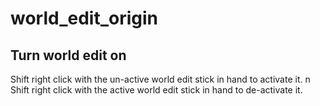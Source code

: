 # world_edit_origin

## Turn world edit on
Shift right click with the un-active world edit stick in hand to activate it. n\
Shift right click with the active world edit stick in hand to de-activate it.
